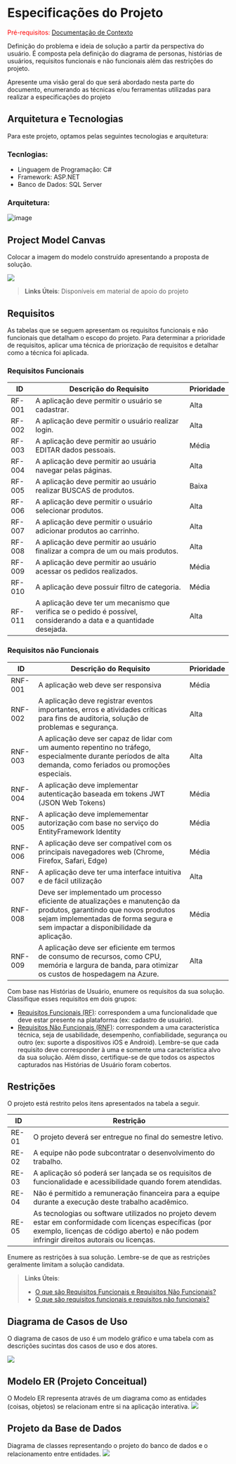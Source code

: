 # Especificações do Projeto

<span style="color:red">Pré-requisitos: <a href="1-Documentação de Contexto.md"> Documentação de Contexto</a></span>

Definição do problema e ideia de solução a partir da perspectiva do usuário. É composta pela definição do  diagrama de personas, histórias de usuários, requisitos funcionais e não funcionais além das restrições do projeto.

Apresente uma visão geral do que será abordado nesta parte do documento, enumerando as técnicas e/ou ferramentas utilizadas para realizar a especificações do projeto

## Arquitetura e Tecnologias

Para este projeto, optamos pelas seguintes tecnologias e arquitetura:

### Tecnlogias: 
- Linguagem de Programação: C#
- Framework: ASP.NET
- Banco de Dados: SQL Server

### Arquitetura:

![image](https://github.com/ICEI-PUC-Minas-PMV-ADS/pmv-ads-2024-1-e5-proj-empext-t5-derosadoces/assets/63081926/14a991ad-71b0-4d6b-aac0-c126975be3b5)


  
## Project Model Canvas

Colocar a imagem do modelo construído apresentando a proposta de solução.

<img src="img/projectmodelcanvas.jpg">

> **Links Úteis**:
> Disponíveis em material de apoio do projeto

## Requisitos

As tabelas que se seguem apresentam os requisitos funcionais e não funcionais que detalham o escopo do projeto. Para determinar a prioridade de requisitos, aplicar uma técnica de priorização de requisitos e detalhar como a técnica foi aplicada.

### Requisitos Funcionais

|ID    | Descrição do Requisito  | Prioridade |
|------|-----------------------------------------|----|
|RF-001| A aplicação deve permitir o usuário se cadastrar. | Alta | 
|RF-002| A aplicação deve permitir o usuário realizar login.   | Alta |
|RF-003| A aplicação deve permitir ao usuário EDITAR dados pessoais.   | Média |
|RF-004| A aplicação deve permitir ao usuária navegar pelas páginas.  | Alta |
|RF-005| A aplicação deve permitir ao usuário realizar BUSCAS de produtos.  | Baixa |
|RF-006| A aplicação deve permitir o usuário selecionar produtos.  | Alta |
|RF-007| A aplicação deve permitir o usuário adicionar produtos ao carrinho.   | Alta |
|RF-008| A aplicação deve permitir ao usuário finalizar a compra de um ou mais produtos.  | Alta |
|RF-009| A aplicação deve permitir ao usuário acessar os pedidos realizados.  | Média |
|RF-010| A aplicação deve possuir filtro de categoria.   | Média |
|RF-011| A aplicação deve ter um mecanismo que verifica se o pedido é possível, considerando a data e a quantidade desejada.   | Alta |



### Requisitos não Funcionais

|ID     | Descrição do Requisito  |Prioridade |
|-------|-------------------------|----|
|RNF-001| A aplicação web deve ser responsiva | Média | 
|RNF-002| A aplicação deve registrar eventos importantes, erros e atividades críticas para fins de auditoria, solução de problemas e segurança.| Alta | 
|RNF-003| A aplicação deve ser capaz de lidar com um aumento repentino no tráfego, especialmente durante períodos de alta demanda, como feriados ou promoções especiais. | Alta |
|RNF-004| A aplicação deve implementar autenticação baseada em tokens JWT (JSON Web Tokens) | Média |
|RNF-005| A aplicação deve implemementar autorização com base no serviço do EntityFramework Identity |  Média | 
|RNF-006| A aplicação deve ser compatível com os principais navegadores web (Chrome, Firefox, Safari, Edge) | Média |
|RNF-007| A aplicação deve ter uma interface intuitiva e de fácil utilização | Alta |
|RNF-008| Deve ser implementado um processo eficiente de atualizações e manutenção da produtos, garantindo que novos produtos sejam implementadas de forma segura e sem impactar a disponibilidade da aplicação. | Média |
|RNF-009| A aplicação deve ser eficiente em termos de consumo de recursos, como CPU, memória e largura de banda, para otimizar os custos de hospedagem na Azure. | Alta |


Com base nas Histórias de Usuário, enumere os requisitos da sua solução. Classifique esses requisitos em dois grupos:

- [Requisitos Funcionais
 (RF)](https://pt.wikipedia.org/wiki/Requisito_funcional):
 correspondem a uma funcionalidade que deve estar presente na
  plataforma (ex: cadastro de usuário).
- [Requisitos Não Funcionais
  (RNF)](https://pt.wikipedia.org/wiki/Requisito_n%C3%A3o_funcional):
  correspondem a uma característica técnica, seja de usabilidade,
  desempenho, confiabilidade, segurança ou outro (ex: suporte a
  dispositivos iOS e Android).
Lembre-se que cada requisito deve corresponder à uma e somente uma
característica alvo da sua solução. Além disso, certifique-se de que
todos os aspectos capturados nas Histórias de Usuário foram cobertos.

## Restrições

O projeto está restrito pelos itens apresentados na tabela a seguir.

|ID| Restrição                                             |
|--|-------------------------------------------------------|
| RE-01	| O projeto deverá ser entregue no final do semestre letivo. | 
| RE-02	| A equipe não pode subcontratar o desenvolvimento do trabalho. |
| RE-03	| A aplicação só poderá ser lançada se os requisitos de funcionalidade e acessibilidade quando forem atendidas. |
| RE-04 | Não é permitido a remuneração financeira para a equipe durante a execução deste trabalho acadêmico. |
| RE-05 | As tecnologias ou software utilizados no projeto devem estar em conformidade com licenças específicas (por exemplo, licenças de código aberto) e não podem infringir direitos autorais ou licenças. |


Enumere as restrições à sua solução. Lembre-se de que as restrições geralmente limitam a solução candidata.

> **Links Úteis**:
> - [O que são Requisitos Funcionais e Requisitos Não Funcionais?](https://codificar.com.br/requisitos-funcionais-nao-funcionais/)
> - [O que são requisitos funcionais e requisitos não funcionais?](https://analisederequisitos.com.br/requisitos-funcionais-e-requisitos-nao-funcionais-o-que-sao/)

## Diagrama de Casos de Uso

O diagrama de casos de uso é um modelo gráfico e uma tabela com as descrições sucintas dos casos de uso e dos atores.

<img src="img/casodeuso.jpg">



## Modelo ER (Projeto Conceitual)

O Modelo ER representa através de um diagrama como as entidades (coisas, objetos) se relacionam entre si na aplicação interativa.
<img src="img/diagramaerprojetocasual.png">

## Projeto da Base de Dados

Diagrama de classes representando o projeto do banco de dados e o relacionamento entre entidades.
<img src="img/diagramabancodedados.png">
